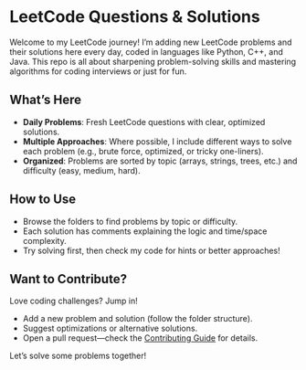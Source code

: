 # LeetCode Questions & Solutions

Welcome to my LeetCode journey! I’m adding new LeetCode problems and their solutions here every day, coded in languages like Python, C++, and Java. This repo is all about sharpening problem-solving skills and mastering algorithms for coding interviews or just for fun.

## What’s Here
- **Daily Problems**: Fresh LeetCode questions with clear, optimized solutions.
- **Multiple Approaches**: Where possible, I include different ways to solve each problem (e.g., brute force, optimized, or tricky one-liners).
- **Organized**: Problems are sorted by topic (arrays, strings, trees, etc.) and difficulty (easy, medium, hard).

## How to Use
- Browse the folders to find problems by topic or difficulty.
- Each solution has comments explaining the logic and time/space complexity.
- Try solving first, then check my code for hints or better approaches!

## Want to Contribute?
Love coding challenges? Jump in!
- Add a new problem and solution (follow the folder structure).
- Suggest optimizations or alternative solutions.
- Open a pull request—check the [Contributing Guide](CONTRIBUTING.md) for details.

Let’s solve some problems together!